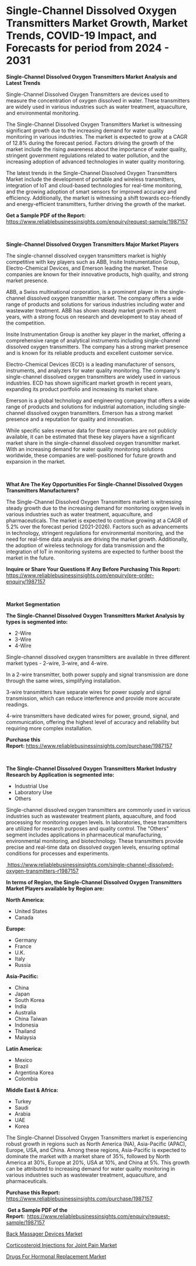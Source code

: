 <p><h1>Single-Channel Dissolved Oxygen Transmitters Market Growth, Market Trends, COVID-19 Impact, and Forecasts for period from 2024 - 2031</h1></p><p><strong>Single-Channel Dissolved Oxygen Transmitters Market Analysis and Latest Trends</strong></p>
<p><p>Single-Channel Dissolved Oxygen Transmitters are devices used to measure the concentration of oxygen dissolved in water. These transmitters are widely used in various industries such as water treatment, aquaculture, and environmental monitoring.</p><p>The Single-Channel Dissolved Oxygen Transmitters Market is witnessing significant growth due to the increasing demand for water quality monitoring in various industries. The market is expected to grow at a CAGR of 12.8% during the forecast period. Factors driving the growth of the market include the rising awareness about the importance of water quality, stringent government regulations related to water pollution, and the increasing adoption of advanced technologies in water quality monitoring.</p><p>The latest trends in the Single-Channel Dissolved Oxygen Transmitters Market include the development of portable and wireless transmitters, integration of IoT and cloud-based technologies for real-time monitoring, and the growing adoption of smart sensors for improved accuracy and efficiency. Additionally, the market is witnessing a shift towards eco-friendly and energy-efficient transmitters, further driving the growth of the market.</p></p>
<p><strong>Get a Sample PDF of the Report:&nbsp;</strong> <a href="https://www.reliablebusinessinsights.com/enquiry/request-sample/1987157">https://www.reliablebusinessinsights.com/enquiry/request-sample/1987157</a></p>
<p>&nbsp;</p>
<p><strong>Single-Channel Dissolved Oxygen Transmitters Major Market Players</strong></p>
<p><p>The single-channel dissolved oxygen transmitters market is highly competitive with key players such as ABB, Insite Instrumentation Group, Electro-Chemical Devices, and Emerson leading the market. These companies are known for their innovative products, high quality, and strong market presence.</p><p>ABB, a Swiss multinational corporation, is a prominent player in the single-channel dissolved oxygen transmitter market. The company offers a wide range of products and solutions for various industries including water and wastewater treatment. ABB has shown steady market growth in recent years, with a strong focus on research and development to stay ahead of the competition.</p><p>Insite Instrumentation Group is another key player in the market, offering a comprehensive range of analytical instruments including single-channel dissolved oxygen transmitters. The company has a strong market presence and is known for its reliable products and excellent customer service.</p><p>Electro-Chemical Devices (ECD) is a leading manufacturer of sensors, instruments, and analyzers for water quality monitoring. The company's single-channel dissolved oxygen transmitters are widely used in various industries. ECD has shown significant market growth in recent years, expanding its product portfolio and increasing its market share.</p><p>Emerson is a global technology and engineering company that offers a wide range of products and solutions for industrial automation, including single-channel dissolved oxygen transmitters. Emerson has a strong market presence and a reputation for quality and innovation.</p><p>While specific sales revenue data for these companies are not publicly available, it can be estimated that these key players have a significant market share in the single-channel dissolved oxygen transmitter market. With an increasing demand for water quality monitoring solutions worldwide, these companies are well-positioned for future growth and expansion in the market.</p></p>
<p>&nbsp;</p>
<p><strong>What Are The Key Opportunities For Single-Channel Dissolved Oxygen Transmitters Manufacturers?</strong></p>
<p><p>The Single-Channel Dissolved Oxygen Transmitters market is witnessing steady growth due to the increasing demand for monitoring oxygen levels in various industries such as water treatment, aquaculture, and pharmaceuticals. The market is expected to continue growing at a CAGR of 5.2% over the forecast period (2021-2026). Factors such as advancements in technology, stringent regulations for environmental monitoring, and the need for real-time data analysis are driving the market growth. Additionally, the adoption of wireless technology for data transmission and the integration of IoT in monitoring systems are expected to further boost the market in the future.</p></p>
<p><strong>Inquire or Share Your Questions If Any Before Purchasing This Report:</strong> <a href="https://www.reliablebusinessinsights.com/enquiry/pre-order-enquiry/1987157">https://www.reliablebusinessinsights.com/enquiry/pre-order-enquiry/1987157</a></p>
<p>&nbsp;</p>
<p><strong>Market Segmentation</strong></p>
<p><strong>The Single-Channel Dissolved Oxygen Transmitters Market Analysis by types is segmented into:</strong></p>
<p><ul><li>2-Wire</li><li>3-Wire</li><li>4-Wire</li></ul></p>
<p><p>Single-channel dissolved oxygen transmitters are available in three different market types - 2-wire, 3-wire, and 4-wire. </p><p>In a 2-wire transmitter, both power supply and signal transmission are done through the same wires, simplifying installation. </p><p>3-wire transmitters have separate wires for power supply and signal transmission, which can reduce interference and provide more accurate readings. </p><p>4-wire transmitters have dedicated wires for power, ground, signal, and communication, offering the highest level of accuracy and reliability but requiring more complex installation.</p></p>
<p><strong>Purchase this Report:&nbsp;</strong><a href="https://www.reliablebusinessinsights.com/purchase/1987157">https://www.reliablebusinessinsights.com/purchase/1987157</a></p>
<p>&nbsp;</p>
<p><strong>The Single-Channel Dissolved Oxygen Transmitters Market Industry Research by Application is segmented into:</strong></p>
<p><ul><li>Industrial Use</li><li>Laboratory Use</li><li>Others</li></ul></p>
<p><p>Single-channel dissolved oxygen transmitters are commonly used in various industries such as wastewater treatment plants, aquaculture, and food processing for monitoring oxygen levels. In laboratories, these transmitters are utilized for research purposes and quality control. The "Others" segment includes applications in pharmaceutical manufacturing, environmental monitoring, and biotechnology. These transmitters provide precise and real-time data on dissolved oxygen levels, ensuring optimal conditions for processes and experiments.</p></p>
<p><a href="https://www.reliablebusinessinsights.com/single-channel-dissolved-oxygen-transmitters-r1987157">&nbsp;https://www.reliablebusinessinsights.com/single-channel-dissolved-oxygen-transmitters-r1987157</a></p>
<p><strong>In terms of Region, the Single-Channel Dissolved Oxygen Transmitters Market Players available by Region are:</strong></p>
<p>
    <p> <strong> North America: </strong>
        <ul>
            <li>United States</li>
            <li>Canada</li>
        </ul>
        </p> 
    <p> <strong> Europe: </strong>
        <ul>
            <li>Germany</li>
            <li>France</li>
            <li>U.K.</li>
            <li>Italy</li>
            <li>Russia</li>
        </ul>
        </p> 
    <p> <strong> Asia-Pacific: </strong>
        <ul>
            <li>China</li>
            <li>Japan</li>
            <li>South Korea</li>
            <li>India</li>
            <li>Australia</li>
            <li>China Taiwan</li>
            <li>Indonesia</li>
            <li>Thailand</li>
            <li>Malaysia</li>
        </ul>
        </p> 
    <p> <strong> Latin America: </strong>
        <ul>
            <li>Mexico</li>
            <li>Brazil</li>
            <li>Argentina Korea</li>
            <li>Colombia</li>
        </ul>
        </p> 
    <p> <strong> Middle East & Africa: </strong>
        <ul>
            <li>Turkey</li>
            <li>Saudi</li>
            <li>Arabia</li>
            <li>UAE</li>
            <li>Korea</li>
        </ul>
    </p>
    </p>
<p><p>The Single-Channel Dissolved Oxygen Transmitters market is experiencing robust growth in regions such as North America (NA), Asia-Pacific (APAC), Europe, USA, and China. Among these regions, Asia-Pacific is expected to dominate the market with a market share of 35%, followed by North America at 30%, Europe at 20%, USA at 10%, and China at 5%. This growth can be attributed to increasing demand for water quality monitoring in various industries such as wastewater treatment, aquaculture, and pharmaceuticals.</p></p>
<p><strong>Purchase this Report: </strong><a href="https://www.reliablebusinessinsights.com/purchase/1987157">https://www.reliablebusinessinsights.com/purchase/1987157</a></p>
<p>&nbsp;<strong>Get a Sample PDF of the Report:&nbsp;&nbsp;</strong><a href="https://www.reliablebusinessinsights.com/enquiry/request-sample/1987157">https://www.reliablebusinessinsights.com/enquiry/request-sample/1987157</a></p>
<p><strong></strong></p>
<p><p><a href="https://www.linkedin.com/pulse/back-massager-devices-market-share-amp-analysis-growth-qdyic">Back Massager Devices Market</a></p><p><a href="https://www.linkedin.com/pulse/global-corticosteroid-injections-joint-pain-market-status-ayecc">Corticosteroid Injections for Joint Pain Market</a></p><p><a href="https://www.linkedin.com/pulse/drugs-hormonal-replacement-market-global-regional-analysis-xbucc">Drugs For Hormonal Replacement Market</a></p></p>